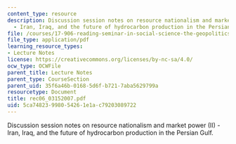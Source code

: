 ```yaml
---
content_type: resource
description: Discussion session notes on resource nationalism and market power (II)
  - Iran, Iraq, and the future of hydrocarbon production in the Persian Gulf.
file: /courses/17-906-reading-seminar-in-social-science-the-geopolitics-and-geoeconomics-of-global-energy-spring-2007/5ca74823998054261e1ac79203089722_rec06_03152007.pdf
file_type: application/pdf
learning_resource_types:
- Lecture Notes
license: https://creativecommons.org/licenses/by-nc-sa/4.0/
ocw_type: OCWFile
parent_title: Lecture Notes
parent_type: CourseSection
parent_uid: 35f6a46b-0168-5d6f-b721-7aba5629799a
resourcetype: Document
title: rec06_03152007.pdf
uid: 5ca74823-9980-5426-1e1a-c79203089722
---
```

Discussion session notes on resource nationalism and market power (II) - Iran, Iraq, and the future of hydrocarbon production in the Persian Gulf.